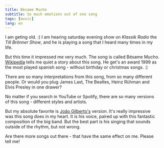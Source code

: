 ```yaml
---
title: Bésame Mucho
subtitle: So much emotions out of one song
tags: [music]
lang: en
---
```


I am geting old. :) I am hearing saturday evening show on *Klassik Radio* the *Till Brönner Show*, and he is playing a song that I heard many times in my life.

But this time it impressed me very much. The song is called Bésame Mucho. [Wikipedia][1] tells me quiet a story about this song. He get's an award 1999 as the most played spanish song - without birthday or christmas songs. :)

There are so many interpretations from this song, from so many different people. Or would you plug James Last, The Beatles, Heinz Rühman and Elvis Presley in one drawer? 

No matter if you search in YouTube or Spotify, there are so many versions of this song - different styles and artists.

But my absolute favorite is [João Gilberto's][2] version. It's really impressive was this song does in my heart. It is his voice, paired up with this fantastic composition of the big band. But the best part is his singing that sounds outside of the rhythm, but not wrong.

Are there more songs out there - that have the same effect on me. Please tell me!

[1]: https://en.wikipedia.org/wiki/B%C3%A9same_Mucho
[2]: https://www.youtube.com/watch?v=a2lsuLtCql0
